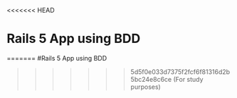 <<<<<<< HEAD
# Rails 5 App using BDD
=======
#Rails 5 App using BDD
>>>>>>> 5d5f0e033d7375f2fcf6f81316d2b5bc24e8c6ce
(For study purposes)
